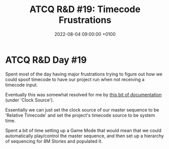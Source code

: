 ﻿---
layout: post 
title:  "ATCQ R&D #19: Timecode Frustrations"
date:   2022-08-04 09:00:00 +0100 
categories: [unreal, atcq]
---

# ATCQ R&D Day #19

Spent most of the day having major frustrations trying to figure out how we could spoof timecode to have our project run when not receiving a timecode input.

Eventually this was somewhat resolved for me by [this bit of documentation](https://docs.unrealengine.com/4.27/en-US/AnimatingObjects/Sequencer/Overview/ReferenceEditor/SequencerToolbarReference/) (under 'Clock Source').

Essentially we can just set the clock source of our master sequence to be 'Relative Timecode' and set the project's timecode source to be system time.

Spent a bit of time setting up a Game Mode that would mean that we could automatically play/control the master sequence, and then set up a hierarchy of sequencing for 8M Stories and populated it.


